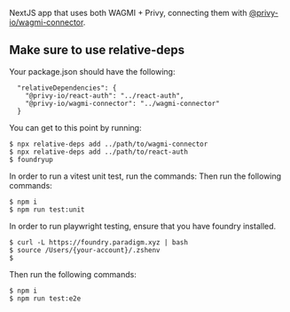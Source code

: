NextJS app that uses both WAGMI + Privy, connecting them with [@privy-io/wagmi-connector](https://www.npmjs.com/package/@privy-io/wagmi-connector/v/0.0.1-beta.7?activeTab=readme).

## Make sure to use relative-deps

Your package.json should have the following:

```
  "relativeDependencies": {
    "@privy-io/react-auth": "../react-auth",
    "@privy-io/wagmi-connector": "../wagmi-connector"
  }
```

You can get to this point by running:

```
$ npx relative-deps add ../path/to/wagmi-connector
$ npx relative-deps add ../path/to/react-auth
$ foundryup
```

In order to run a vitest unit test, run the commands:
Then run the following commands:

```
$ npm i
$ npm run test:unit
```

In order to run playwright testing, ensure that you have foundry installed.

```
$ curl -L https://foundry.paradigm.xyz | bash
$ source /Users/{your-account}/.zshenv
$
```

Then run the following commands:

```
$ npm i
$ npm run test:e2e
```
